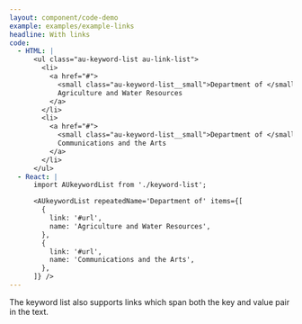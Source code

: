 ```yaml
---
layout: component/code-demo
example: examples/example-links
headline: With links
code:
  - HTML: |
      <ul class="au-keyword-list au-link-list">
        <li>
          <a href="#">
            <small class="au-keyword-list__small">Department of </small>
            Agriculture and Water Resources
          </a>
        </li>
        <li>
          <a href="#">
            <small class="au-keyword-list__small">Department of </small>
            Communications and the Arts
          </a>
        </li>
      </ul>
  - React: |
      import AUkeywordList from './keyword-list';

      <AUkeywordList repeatedName='Department of' items={[
        {
          link: '#url',
          name: 'Agriculture and Water Resources',
        },
        {
          link: '#url',
          name: 'Communications and the Arts',
        },
      ]} />
---
```


The keyword list also supports links which span both the key and value pair in the text.
